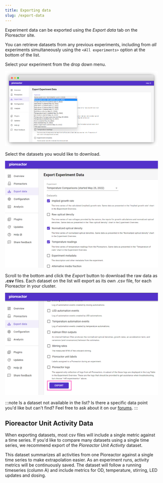 ```yaml
---
title: Exporting data
slug: /export-data
---
```


Experiment data can be exported using the _Export data_ tab on the Pioreactor site.

You can retrieve datasets from any previous experiments, including from _all_ experiments simultaneously using the `<All experiments>` option at the bottom of the list.

Select your experiment from the drop down menu.

![](/img/user-guide/export_data.png)

Select the datasets you would like to download. 

![](/img/user-guide/export_data_sets.png)

Scroll to the bottom and click the _Export_ button to download the raw data as **.csv** files. Each dataset on the list will export as its own .csv file, for each Pioreactor in your cluster.  

![](/img/user-guide/export_button.png)


:::note
Is a dataset not available in the list? Is there a specific data point you'd like but can't find? Feel free to ask about it on our [forums](https://forum.pioreactor.com/).
:::

## Pioreactor Unit Activity Data

When exporting datasets, most csv files will include a single metric against a time series. If you'd like to compare many datasets using a single time series, we recommend export of the _Pioreactor Unit Activity_ dataset.

This dataset summarizes all activities from one Pioreactor against a single time series to make extrapolation easier. As an experiment runs, activity metrics will be continuously saved. The dataset will follow a running timeseries (column A) and include metrics for OD, temperature, stirring, LED updates and dosing. 

<!-- insert images of example export data once implemented --> 
